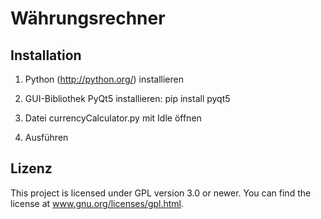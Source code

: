 
# Währungsrechner


## Installation

1) Python (http://python.org/) installieren

2) GUI-Bibliothek PyQt5 installieren: pip install pyqt5

3) Datei currencyCalculator.py mit Idle öffnen

4) Ausführen


## Lizenz

This project is licensed under GPL version 3.0 or newer. You can find the license at www.gnu.org/licenses/gpl.html.
